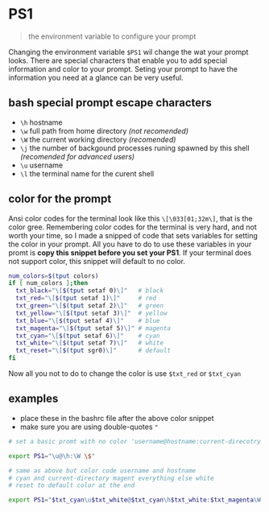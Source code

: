 # PS1
> the environment variable to configure your prompt

Changing the environment variable `$PS1` wil change the wat your prompt looks. There are special characters that enable you to add special information and color to your prompt. Seting your prompt to have the information you need at a glance can be very useful. 

## bash special prompt escape characters
* `\h` hostname
* `\w` full path from home directory _(not recomended)_
* `\W` the current working directory _(recomended)_
* `\j` the number of backgound processes runing spawned by this shell _(recomended for advanced users)_
* `\u` username
* `\l` the terminal name for the curent shell

## color for the prompt
Ansi color codes for the terminal look like this `\[\033[01;32m\]`, that is the color gree. Remembering color codes for the terminal is very hard, and not worth your time, so I made a snipped of code that sets variables for setting the color in your prompt. All you have to do to use these variables in your promt is **copy this snippet before you set your PS1**. If your terminal does not support color, this snippet will default to no color.

``` sh
num_colors=$(tput colors)
if [ num_colors ];then 
  txt_black="\[$(tput setaf 0)\]"   # black
  txt_red="\[$(tput setaf 1)\]"     # red
  txt_green="\[$(tput setaf 2)\]"   # green
  txt_yellow="\[$(tput setaf 3)\]"  # yellow
  txt_blue="\[$(tput setaf 4)\]"    # blue
  txt_magenta="\[$(tput setaf 5)\]" # magenta
  txt_cyan="\[$(tput setaf 6)\]"    # cyan
  txt_white="\[$(tput setaf 7)\]"   # white
  txt_reset="\[$(tput sgr0)\]"      # default
fi
```

Now all you not to do to change the color is use `$txt_red` or `$txt_cyan`

## examples
* place these in the bashrc file after the above color snippet
* make sure you are using double-quotes `"`

```sh
# set a basic promt with no color 'username@hostname:current-direcotry $ '

export PS1="\u@\h:\W \$"
```
``` sh 
# same as above but color code username and hostname 
# cyan and current-directory magent everything else white
# reset to default color at the end

export PS1="$txt_cyan\u$txt_white@$txt_cyan\h$txt_white:$txt_magenta\W $txt_white\$$txt_reset
```

